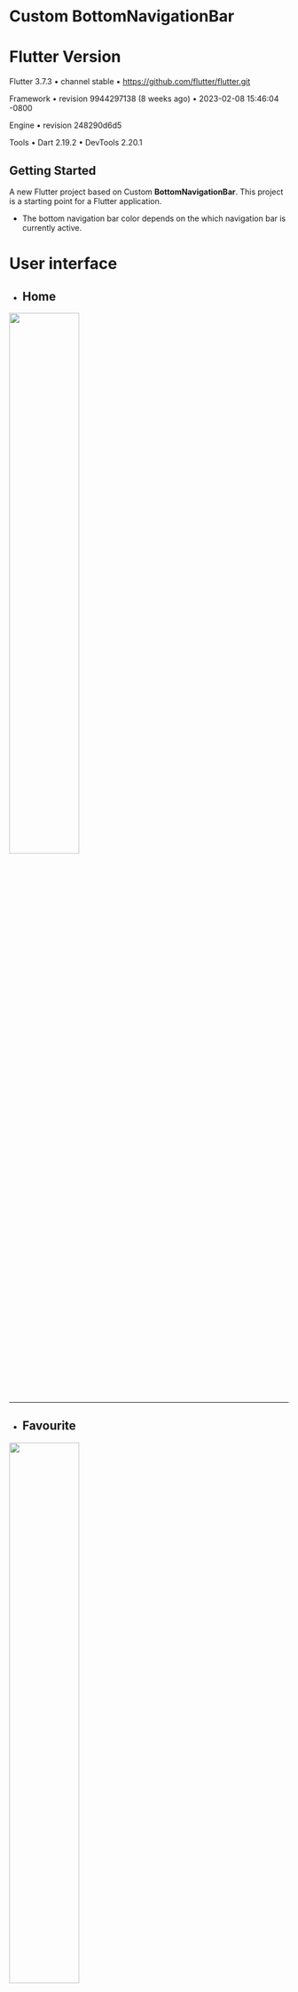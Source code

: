 # Custom BottomNavigationBar

# Flutter Version
Flutter 3.7.3 • channel stable • https://github.com/flutter/flutter.git

Framework • revision 9944297138 (8 weeks ago) • 2023-02-08 15:46:04 -0800

Engine • revision 248290d6d5

Tools • Dart 2.19.2 • DevTools 2.20.1

## Getting Started
A new Flutter project based on Custom **BottomNavigationBar**. This project is a starting point for a Flutter application.

- The bottom navigation bar color depends on the which navigation bar is currently active.

# User interface

- ## Home
<img src="https://user-images.githubusercontent.com/71305747/218295240-590eaa65-1480-4069-8e1c-b10f9fc4d728.png" width="50%" height="50%"> <hr>

- ## Favourite
<img src="https://user-images.githubusercontent.com/71305747/218295236-1ed27eaa-6775-4813-b852-79bd3aa768f8.png" width="50%" height="50%"> <hr>


- ## Search
<img src="https://user-images.githubusercontent.com/71305747/218295238-c7759883-680b-4a31-bccc-106b3d26ce1a.png" width="50%" height="50%"> <hr>


- ## Settings
<img src="https://user-images.githubusercontent.com/71305747/218295239-d1a44bd9-c8ec-4d33-bc6a-f5bf36541f16.png" width="50%" height="50%"> <hr>

